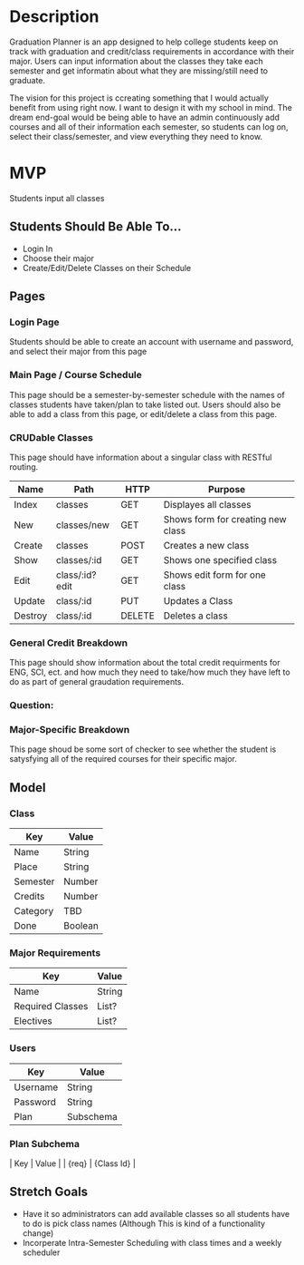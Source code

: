 # Description

Graduation Planner is an app designed to help college students keep on track with graduation and credit/class requirements in accordance with their major. Users can input information about the classes they take each semester and get informatin about what they are missing/still need to graduate.

The vision for this project is ccreating something that I would actually benefit from using right now. I want to design it with my school in mind. The dream end-goal would be being able to have an admin continuously add courses and all of their information each semester, so students can log on, select their class/semester, and view everything they need to know.


# MVP
Students input all classes

## Students Should Be Able To...
<ul>
  <li>Login In</li>
  <li>Choose their major</li>
  <li>Create/Edit/Delete Classes on their Schedule</li>
</ul>

## Pages

### Login Page
Students should be able to create an account with username and password, and select their major from this page

### Main Page / Course Schedule
This page should be a semester-by-semester schedule with the names of classes students have taken/plan to take listed out. Users should also be able to add a class from this page, or edit/delete a class from this page.

### CRUDable Classes
This page should have information about a singular class with RESTful routing.

| Name     | Path | HTTP | Purpose |
|----------|------|------|---------|
| Index    | classes | GET | Displayes all classes | 
| New     | classes/new   | GET | Shows form for creating new class | 
| Create  | classes       | POST| Creates a new class |
| Show    | classes/:id   | GET | Shows one specified class |
| Edit    | class/:id?edit|GET  | Shows edit form for one class |
| Update  | class/:id     | PUT | Updates a Class | 
| Destroy | class/:id     | DELETE | Deletes a class |

### General Credit Breakdown 
This page should show information about the total credit requirments for ENG, SCI, ect. and how much they need to take/how much they have left to do as part of general graudation requirements.

### Question: 

### Major-Specific Breakdown
This page shoud be some sort of checker to see whether the student is satysfying all of the required courses for their specific major.


## Model

### Class

| Key     | Value |
| ----------- | ----------- |
| Name      | String       |
| Place   | String       |
| Semester   | Number       |
| Credits  | Number        |
| Category  | TBD  |
| Done  | Boolean  |


### Major Requirements
| Key     | Value |
| ----------- | ----------- |
| Name     | String |
|    Required Classes   | List?   |
|    Electives  | List?   |

### Users

| Key     | Value |
| ----------- | ----------- |
| Username   | String    |
| Password | String |
| Plan | Subschema | 

### Plan Subchema

| Key     | Value |
| {req}   | {Class Id} | 


## Stretch Goals

<ul>
    <li>Have it so administrators can add available classes so all students have to do is pick class names (Although This is kind of a functionality change)</li>
    <li>Incorperate Intra-Semester Scheduling with class times and a weekly scheduler</li>
</ul>
